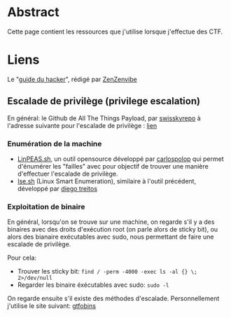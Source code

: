 # Abstract 

Cette page contient les ressources que j'utilise lorsque j'effectue des CTF.

# Liens 

Le "[guide du hacker](https://hacklab.yoloctf.org/yoloctf/toolbox/toolbox.php)", rédigé par [ZenZenvibe](https://github.com/jossets)

## Escalade de privilège (privilege escalation)

En général: le Github de All The Things Payload, par [swisskyrepo](https://github.com/swisskyrepo) à l'adresse suivante pour l'escalade de privilège : [lien](https://github.com/swisskyrepo/PayloadsAllTheThings/blob/master/Methodology%20and%20Resources/Linux%20-%20Privilege%20Escalation.md)

### Enumération de la machine

* [LinPEAS.sh](https://github.com/carlospolop/privilege-escalation-awesome-scripts-suite), un outil opensource développé par [carlospolop](https://github.com/carlospolop) qui permet d'énumérer les "failles" avec pour objectif de trouver une manière d'effectuer l'escalade de privilège. 
* [lse.sh](https://github.com/diego-treitos/linux-smart-enumeration) (Linux Smart Enumeration), similaire à l'outil précédent, développé par [diego treitos](https://github.com/diego-treitos)

### Exploitation de binaire 

En général, lorsqu'on se trouve sur une machine, on regarde s'il y a des binaires avec des droits d'exécution root (on parle alors de sticky bit), ou alors des bianaire exécutables avec sudo, nous permettant de faire une escalade de privilège.

Pour cela: 
* Trouver les sticky bit: `find / -perm -4000 -exec ls -al {} \; 2>/dev/null`
* Regarder les binaire éxécutables avec sudo: `sudo -l`

On regarde ensuite s'il existe des méthodes d'escalade. Personnellement j'utilise le site suivant: [gtfobins](https://gtfobins.github.io/)
